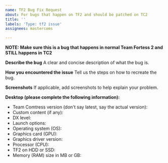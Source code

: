 ```yaml
---
name: TF2 Bug Fix Request
about: For bugs that happen on TF2 and should be patched on TC2
title: ''
labels: 'Type: tf2 issue'
assignees: mastercoms

---
```

**NOTE: Make sure this is a bug that happens in normal Team Fortess 2 and STILL happens in TC2**

**Describe the bug**
A clear and concise description of what the bug is.

**How you encountered the issue**
Tell us the steps on how to recreate the bug.

**Screenshots**
If applicable, add screenshots to help explain your problem.

**Desktop (please complete the following information):**
* Team Comtress version (don't say latest, say the actual version):
* Custom content (if any):
* DX level:
* Launch options:
* Operating system (OS):
* Graphics card (GPU):
* Graphics driver version:
* Processor (CPU):
* TF2 on HDD or SSD:
* Memory (RAM) size in MB or GB:
